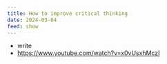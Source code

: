 ```yaml
---
title: How to improve critical thinking
date: 2024-03-04
feed: show
---
```

- write
- https://www.youtube.com/watch?v=x0vUsxhMczI